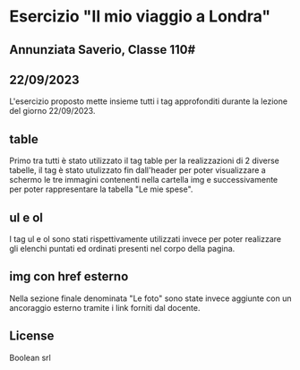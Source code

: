 # Esercizio "Il mio viaggio a Londra" 
## Annunziata Saverio, Classe 110# 
## 22/09/2023

L'esercizio proposto mette insieme tutti i tag approfonditi durante la lezione del giorno 22/09/2023.

## table
Primo tra tutti è stato utilizzato il tag table per la realizzazioni di 2 diverse tabelle, il tag è stato utulizzato fin dall'header per poter visualizzare a schermo le tre immagini contenenti nella cartella img e successivamente per poter rappresentare la tabella "Le mie spese".

## ul e ol
I tag ul e ol sono stati rispettivamente utilizzati invece per poter realizzare gli elenchi puntati ed ordinati presenti nel corpo della pagina. 

## img con href esterno
Nella sezione finale denominata "Le foto" sono state invece aggiunte con un ancoraggio esterno tramite i link forniti dal docente.

## License

Boolean srl




